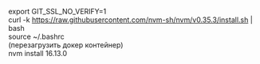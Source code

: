 export GIT_SSL_NO_VERIFY=1<br>
curl -k https://raw.githubusercontent.com/nvm-sh/nvm/v0.35.3/install.sh | bash<br>
source ~/.bashrc<br>
(перезагрузить докер контейнер)<br>
nvm install 16.13.0<br>
